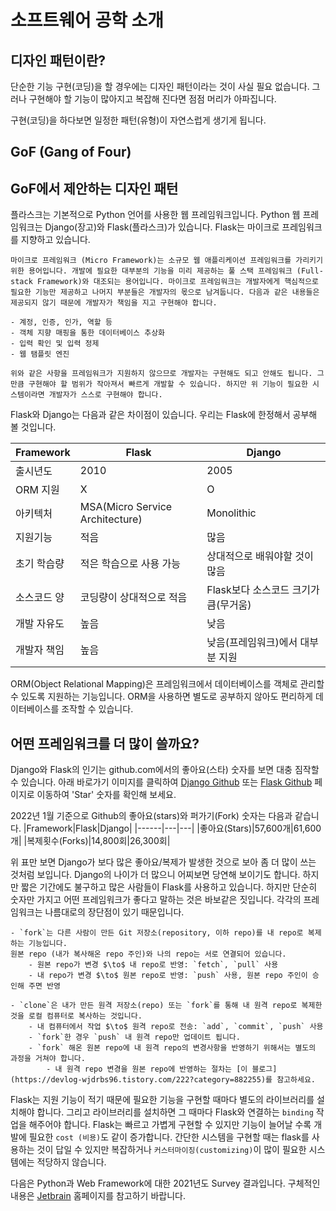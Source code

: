 # 소프트웨어 공학 소개

## 디자인 패턴이란?

단순한 기능 구현(코딩)을 할 경우에는 디자인 패턴이라는 것이 사실 필요 없습니다.
그러나 구현해야 할 기능이 많아지고 복잡해 진다면 점점 머리가 아파집니다.

구현(코딩)을 하다보면 일정한 패턴(유형)이 자연스럽게 생기게 됩니다.


## GoF (Gang of Four)

## GoF에서 제안하는 디자인 패턴



플라스크는 기본적으로 Python 언어를 사용한 웹 프레임워크입니다. Python 웹 프레임워크는 Django(장고)와  Flask(플라스크)가 있습니다. Flask는 마이크로 프레임워크를 지향하고 있습니다.

```{admonition} 마아크로 프레임워크란?
마이크로 프레임워크 (Micro Framework)는 소규모 웹 애플리케이션 프레임워크를 가리키기 위한 용어입니다. 개발에 필요한 대부분의 기능을 미리 제공하는 풀 스택 프레임워크 (Full-stack Framework)와 대조되는 용어입니다. 마이크로 프레임워크는 개발자에게 핵심적으로 필요한 기능만 제공하고 나머지 부분들은 개발자의 몫으로 남겨둡니다. 다음과 같은 내용들은 제공되지 않기 때문에 개발자가 책임을 지고 구현해야 합니다.

- 계정, 인증, 인가, 역할 등
- 객체 지향 매핑을 통한 데이터베이스 추상화
- 입력 확인 및 입력 정제
- 웹 탬플릿 엔진

위와 같은 사항을 프레임워크가 지원하지 않으므로 개발자는 구현해도 되고 안해도 됩니다. 그만큼 구현해야 할 범위가 작아져서 빠르게 개발할 수 있습니다. 하지만 위 기능이 필요한 시스템이라면 개발자가 스스로 구현해야 합니다.
```

Flask와 Django는 다음과 같은 차이점이 있습니다. 우리는 Flask에 한정해서 공부해 볼 것입니다.

|Framework|Flask|Django|
|------|---|---|
|출시년도|2010|2005|
|ORM 지원|X|O|
|아키텍처|MSA(Micro Service Architecture)|Monolithic|
|지원기능|적음|많음|
|초기 학습량|적은 학습으로 사용 가능|상대적으로 배워야할 것이 많음|
|소스코드 양|코딩량이 상대적으로 적음|Flask보다 소스코드 크기가 큼(무거움)|
|개발 자유도|높음|낮음|
|개발자 책임|높음|낮음(프레임워크)에서 대부분 지원|

ORM(Object Relational Mapping)은 프레임워크에서 데이터베이스를 객체로 관리할 수 있도록 지원하는 기능입니다.
ORM을 사용하면 별도로 공부하지 않아도 편리하게 데이터베이스를 조작할 수 있습니다.

## 어떤 프레임워크를 더 많이 쓸까요?

Django와 Flask의 인기는 github.com에서의 좋아요(스타) 숫자를 보면 대충 짐작할 수 있습니다. 아래 바로가기 이미지를 클릭하여 [Django Github](https://github.com/django/django) 또는 [Flask Github](https://github.com/pallets/flask) 페이지로 이동하여 'Star' 숫자를 확인해 보세요.

<!-- 
[<img src="../imgs/github_django.png" alt="Django Github" class="bg-primary" width="200">](https://github.com/django/django) &nbsp;&nbsp;&nbsp;&nbsp;
[<img src="../imgs/github_flask.png" alt="Flask Github" class="bg-primary" width="200" >](https://github.com/pallets/flask) -->

2022년 1월 기준으로 Github의 좋아요(stars)와 퍼가기(Fork) 숫자는 다음과 같습니다.
|Framework|Flask|Django|
|------|---|---|
|좋아요(Stars)|57,600개|61,600개|
|복제횟수(Forks)|14,800회|26,300회|

위 표만 보면 Django가 보다 많은 좋아요/복제가 발생한 것으로 보아 좀 더 많이 쓰는 것처럼 보입니다. Django의 나이가 더 많으니 어찌보면 당연해 보이기도 합니다. 하지만 짧은 기간에도 불구하고 많은 사람들이 Flask를 사용하고 있습니다. 하지만 단순히 숫자만 가지고 어떤 프레임워크가 좋다고 말하는 것은 바보같은 짓입니다.  각각의 프레임워크는 나름대로의 장단점이 있기 때문입니다.


```{admonition} Git의 기능: fork, clone
- `fork`는 다른 사람이 만든 Git 저장소(repository, 이하 repo)를 내 repo로 복제하는 기능입니다. 
원본 repo (내가 복사해온 repo 주인)와 나의 repo는 서로 연결되어 있습니다.
    - 원본 repo가 변경 $\to$ 내 repo로 반영: `fetch`, `pull` 사용
    - 내 repo가 변경 $\to$ 원본 repo로 반영: `push` 사용, 원본 repo 주인이 승인해 주면 반영

- `clone`은 내가 만든 원격 저장소(repo) 또는 `fork`를 통해 내 원격 repo로 복제한 것을 로컬 컴퓨터로 복사하는 것입니다.
    - 내 컴퓨터에서 작업 $\to$ 원격 repo로 전송: `add`, `commit`, `push` 사용
    - `fork`한 경우 `push` 내 원격 repo만 업데이트 됩니다. 
    - `fork` 해온 원본 repo에 내 원격 repo의 변경사항을 반영하기 위해서는 별도의 과정을 거쳐야 합니다.
        - 내 원격 repo 변경을 원본 repo에 반영하는 절차는 [이 블로그](https://devlog-wjdrbs96.tistory.com/222?category=882255)를 참고하세요.
```

Flask는 지원 기능이 적기 때문에 필요한 기능을 구현할 때마다 별도의 라이브러리를 설치해야 합니다. 그리고 라이브러리를 설치하면 그 때마다 Flask와 연결하는 `binding` 작업을 해주어야 합니다. Flask는 빠르고 가볍게 구현할 수 있지만 기능이 늘어날 수록 개발에 필요한 `cost (비용)`도 같이 증가합니다. 간단한 시스템을 구현할 때는 flask를 사용하는 것이 답일 수 있지만 복잡하거나 `커스터마이징(customizing)`이 많이 필요한 시스템에는 적당하지 않습니다.

다음은 Python과 Web Framework에 대한 2021년도 Survey 결과입니다. 구체적인 내용은 [Jetbrain](https://www.jetbrains.com/lp/devecosystem-2021/python/) 홈페이지를 참고하기 바랍니다.


